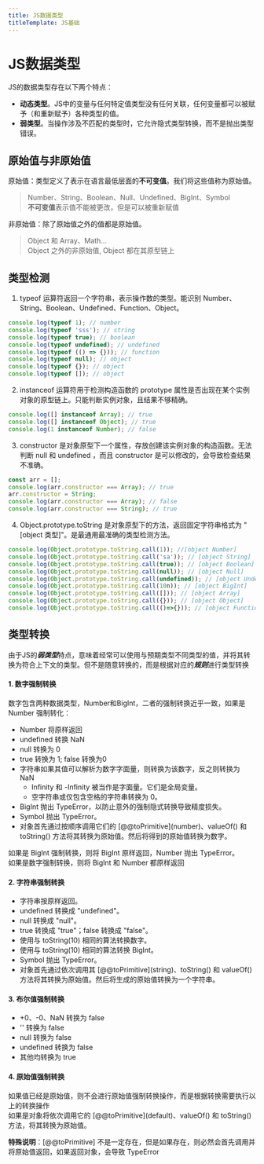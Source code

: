 ```yaml
---
title: JS数据类型
titleTemplate: JS基础
---
```

# JS数据类型
JS的数据类型存在以下两个特点：
- **动态类型**。JS中的变量与任何特定值类型没有任何关联，任何变量都可以被赋予（和重新赋予）各种类型的值。
- **弱类型**。当操作涉及不匹配的类型时，它允许隐式类型转换，而不是抛出类型错误。
## 原始值与非原始值
原始值：类型定义了表示在语言最低层面的**不可变值**。我们将这些值称为原始值。
> Number、String、Boolean、Null、Undefined、BigInt、Symbol  
> **不可变值**表示值不能被更改，但是可以被重新赋值

非原始值：除了原始值之外的值都是原始值。
> Object 和 Array、Math...  
> Object 之外的非原始值, Object 都在其原型链上

## 类型检测
1. typeof 运算符返回一个字符串，表示操作数的类型。能识别 Number、String、Boolean、Undefined、Function、Object。
```javascript
console.log(typeof 1); // number
console.log(typeof 'sss'); // string
console.log(typeof true); // boolean
console.log(typeof undefined); // undefined
console.log(typeof (() => {})); // function
console.log(typeof null); // object
console.log(typeof {}); // object
console.log(typeof []); // object
```
2. instanceof 运算符用于检测构造函数的 prototype 属性是否出现在某个实例对象的原型链上。只能判断实例对象，且结果不够精确。
```javascript
console.log([] instanceof Array); // true
console.log([] instanceof Object); // true
console.log(1 instanceof Number); // false
```
3. constructor 是对象原型下一个属性，存放创建该实例对象的构造函数。无法判断 null 和 undefined ，而且 constructor 是可以修改的，会导致检查结果不准确。
```javascript
const arr = [];
console.log(arr.constructor === Array); // true
arr.constructor = String;
console.log(arr.constructor === Array); // false
console.log(arr.constructor === String); // true
```
4. Object.prototype.toString 是对象原型下的方法，返回固定字符串格式为 "[object 类型]"。是最通用最准确的类型检测方法。
```javascript
console.log(Object.prototype.toString.call(1)); //[object Number]
console.log(Object.prototype.toString.call('sa')); // [object String]
console.log(Object.prototype.toString.call(true)); // [object Boolean]
console.log(Object.prototype.toString.call(null)); // [object Null]
console.log(Object.prototype.toString.call(undefined)); // [object Undefined]
console.log(Object.prototype.toString.call(10n)); // [object BigInt]
console.log(Object.prototype.toString.call([])); // [object Array]
console.log(Object.prototype.toString.call({})); // [object Object]
console.log(Object.prototype.toString.call(()=>{})); // [object Function]
```

## 类型转换
由于JS的***弱类型***特点，意味着经常可以使用与预期类型不同类型的值，并将其转换为符合上下文的类型。但不是随意转换的，而是根据对应的***规则***进行类型转换
#### 1. 数字强制转换
数字包含两种数据类型，Number和BigInt，二者的强制转换近乎一致，如果是 Number 强制转化：
- Number 将原样返回
- undefined 转换 NaN
- null 转换为 0
- true 转换为 1; false 转换为0
- 字符串如果其值可以解析为数字字面量，则转换为该数字，反之则转换为 NaN 
  - Infinity 和 -Infinity 被当作是字面量。它们是全局变量。
  - 空字符串或仅包含空格的字符串转换为 0。
- BigInt 抛出 TypeError，以防止意外的强制隐式转换导致精度损失。
- Symbol 抛出 TypeError。
- 对象首先通过按顺序调用它们的 \[@@toPrimitive\](number)、valueOf() 和 toString() 方法将其转换为原始值。然后将得到的原始值转换为数字。

如果是 BigInt 强制转换，则将 BigInt 原样返回，Number 抛出 TypeError。  
如果是数字强制转换，则将 BigInt 和 Number 都原样返回
#### 2. 字符串强制转换
- 字符串按原样返回。
- undefined 转换成 "undefined"。
- null 转换成 "null"。
- true 转换成 "true"；false 转换成 "false"。
- 使用与 toString(10) 相同的算法转换数字。
- 使用与 toString(10) 相同的算法转换 BigInt。
- Symbol 抛出 TypeError。
- 对象首先通过依次调用其 \[@@toPrimitive\](string)、toString() 和 valueOf() 方法将其转换为原始值。然后将生成的原始值转换为一个字符串。
#### 3. 布尔值强制转换
- +0、-0、NaN 转换为 false
- '' 转换为 false
- null 转换为 false
- undefined 转换为 false
- 其他均转换为 true
#### 4. 原始值强制转换
如果值已经是原始值，则不会进行原始值强制转换操作，而是根据转换需要执行以上的转换操作  
如果是对象将依次调用它的 \[@@toPrimitive\](default)、valueOf() 和 toString() 方法，将其转换为原始值。

**特殊说明**：\[@@toPrimitive\] 不是一定存在，但是如果存在，则必然会首先调用并将原始值返回，如果返回对象，会导致 TypeError